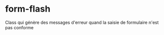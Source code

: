 # form-flash
Class qui génère des messages d'erreur quand la saisie de formulaire n'est pas conforme
